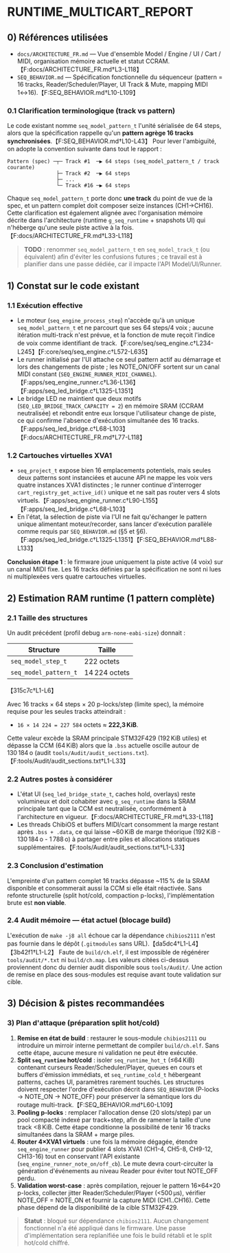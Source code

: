 # RUNTIME_MULTICART_REPORT

## 0) Références utilisées
- `docs/ARCHITECTURE_FR.md` — Vue d'ensemble Model / Engine / UI / Cart / MIDI, organisation mémoire actuelle et statut CCRAM.【F:docs/ARCHITECTURE_FR.md†L3-L118】
- `SEQ_BEHAVIOR.md` — Spécification fonctionnelle du séquenceur (pattern = 16 tracks, Reader/Scheduler/Player, UI Track & Mute, mapping MIDI 1↔16).【F:SEQ_BEHAVIOR.md†L10-L109】

### 0.1 Clarification terminologique (track vs pattern)

Le code existant nomme `seq_model_pattern_t` l'unité sérialisée de 64 steps, alors que la spécification rappelle qu'un **pattern agrège 16 tracks synchronisées**.【F:SEQ_BEHAVIOR.md†L10-L43】 Pour lever l'ambiguïté, on adopte la convention suivante dans tout le rapport :

```
Pattern (spec) ─┬─ Track #1  ─▶ 64 steps (seq_model_pattern_t / track courante)
                ├─ Track #2  ─▶ 64 steps
                ├─ ...
                └─ Track #16 ─▶ 64 steps
```

Chaque `seq_model_pattern_t` porte donc **une track** du point de vue de la spec, et un pattern complet doit composer seize instances (CH1→CH16). Cette clarification est également alignée avec l'organisation mémoire décrite dans l'architecture (runtime `g_seq_runtime` + snapshots UI) qui n'héberge qu'une seule piste active à la fois.【F:docs/ARCHITECTURE_FR.md†L33-L118】

> **TODO** : renommer `seq_model_pattern_t` en `seq_model_track_t` (ou équivalent) afin d'éviter les confusions futures ; ce travail est à planifier dans une passe dédiée, car il impacte l'API Model/UI/Runner.

## 1) Constat sur le code existant

### 1.1 Exécution effective
- Le moteur (`seq_engine_process_step`) n'accède qu'à un unique `seq_model_pattern_t` et ne parcourt que ses 64 steps/4 voix ; aucune itération multi-track n'est prévue, et la fonction de mute reçoit l'indice de voix comme identifiant de track.【F:core/seq/seq_engine.c†L234-L245】【F:core/seq/seq_engine.c†L572-L635】
- Le runner initialisé par l'UI attache ce seul pattern actif au démarrage et lors des changements de piste ; les NOTE_ON/OFF sortent sur un canal MIDI constant (`SEQ_ENGINE_RUNNER_MIDI_CHANNEL`).【F:apps/seq_engine_runner.c†L36-L136】【F:apps/seq_led_bridge.c†L1325-L1351】
- Le bridge LED ne maintient que deux motifs (`SEQ_LED_BRIDGE_TRACK_CAPACITY = 2`) en mémoire SRAM (CCRAM neutralisée) et rebondit entre eux lorsque l'utilisateur change de piste, ce qui confirme l'absence d'exécution simultanée des 16 tracks.【F:apps/seq_led_bridge.c†L68-L103】【F:docs/ARCHITECTURE_FR.md†L77-L118】

### 1.2 Cartouches virtuelles XVA1
- `seq_project_t` expose bien 16 emplacements potentiels, mais seules deux patterns sont instanciées et aucune API ne mappe les voix vers quatre instances XVA1 distinctes ; le runner continue d'interroger `cart_registry_get_active_id()` unique et ne sait pas router vers 4 slots virtuels.【F:apps/seq_engine_runner.c†L90-L155】【F:apps/seq_led_bridge.c†L68-L103】
- En l'état, la sélection de piste via l'UI ne fait qu'échanger le pattern unique alimentant moteur/recorder, sans lancer d'exécution parallèle comme requis par `SEQ_BEHAVIOR.md` (§5 et §6).【F:apps/seq_led_bridge.c†L1325-L1351】【F:SEQ_BEHAVIOR.md†L88-L133】

**Conclusion étape 1** : le firmware joue uniquement la piste active (4 voix) sur un canal MIDI fixe. Les 16 tracks définies par la spécification ne sont ni lues ni multiplexées vers quatre cartouches virtuelles.

## 2) Estimation RAM runtime (1 pattern complète)

### 2.1 Taille des structures
Un audit précédent (profil debug `arm-none-eabi-size`) donnait :

| Structure | Taille |
|-----------|--------|
| `seq_model_step_t` | 222 octets |
| `seq_model_pattern_t` | 14 224 octets |

【315c7c†L1-L6】

Avec 16 tracks × 64 steps × 20 p-locks/step (limite spec), la mémoire requise pour les seules tracks atteindrait :

- `16 × 14 224 = 227 584` octets ≈ **222,3 KiB**.

Cette valeur excède la SRAM principale STM32F429 (192 KiB utiles) et dépasse la CCM (64 KiB) alors que la `.bss` actuelle oscille autour de 130 184 o (audit `tools/Audit/audit_sections.txt`).【F:tools/Audit/audit_sections.txt†L1-L33】

### 2.2 Autres postes à considérer
- L'état UI (`seq_led_bridge_state_t`, caches hold, overlays) reste volumineux et doit cohabiter avec `g_seq_runtime` dans la SRAM principale tant que la CCM est neutralisée, conformément à l'architecture en vigueur.【F:docs/ARCHITECTURE_FR.md†L33-L118】
- Les threads ChibiOS et buffers MIDI/cart consomment la marge restant après `.bss + .data`, ce qui laisse ~60 KiB de marge théorique (192 KiB - 130 184 o - 1 788 o) à partager entre piles et allocations statiques supplémentaires.【F:tools/Audit/audit_sections.txt†L1-L33】

### 2.3 Conclusion d'estimation
L'empreinte d'un pattern complet 16 tracks dépasse ~115 % de la SRAM disponible et consommerait aussi la CCM si elle était réactivée. Sans refonte structurelle (split hot/cold, compaction p-locks), l'implémentation brute est **non viable**.

### 2.4 Audit mémoire — état actuel (blocage build)
L'exécution de `make -j8 all` échoue car la dépendance `chibios2111` n'est pas fournie dans le dépôt (`.gitmodules` sans URL).【da5dc4†L1-L4】【3b42f1†L1-L2】 Faute de `build/ch.elf`, il est impossible de régénérer `tools/audit/*.txt` ni `build/ch.map`. Les valeurs citées ci-dessus proviennent donc du dernier audit disponible sous `tools/Audit/`. Une action de remise en place des sous-modules est requise avant toute validation sur cible.

## 3) Décision & pistes recommandées

### 3) Plan d'attaque (préparation split hot/cold)

1. **Remise en état de build** : restaurer le sous-module `chibios2111` ou introduire un mirroir interne permettant de compiler `build/ch.elf`. Sans cette étape, aucune mesure ni validation ne peut être exécutée.
2. **Split `seq_runtime` hot/cold** : isoler `seq_runtime_hot_t` (≤64 KiB) contenant curseurs Reader/Scheduler/Player, queues en cours et buffers d'émission immédiats, et `seq_runtime_cold_t` hébergeant patterns, caches UI, paramètres rarement touchés. Les structures doivent respecter l'ordre d'exécution décrit dans `SEQ_BEHAVIOR` (P-locks → NOTE_ON → NOTE_OFF) pour préserver la sémantique lors du routage multi-track.【F:SEQ_BEHAVIOR.md†L60-L109】
3. **Pooling p-locks** : remplacer l'allocation dense (20 slots/step) par un pool compacté indexé par track+step, afin de ramener la taille d'une track <8 KiB. Cette étape conditionne la possibilité de tenir 16 tracks simultanées dans la SRAM + marge piles.
4. **Router 4×XVA1 virtuels** : une fois la mémoire dégagée, étendre `seq_engine_runner` pour publier 4 slots XVA1 (CH1-4, CH5-8, CH9-12, CH13-16) tout en conservant l'API existante (`seq_engine_runner_note_on/off_cb`). Le mute devra court-circuiter la génération d'événements au niveau Reader pour éviter tout NOTE_OFF perdu.
5. **Validation worst-case** : après compilation, rejouer le pattern 16×64×20 p-locks, collecter jitter Reader/Scheduler/Player (<500 µs), vérifier NOTE_OFF = NOTE_ON et fournir la capture MIDI (CH1..CH16). Cette phase dépend de la disponibilité de la cible STM32F429.

> **Statut** : bloqué sur dépendance `chibios2111`. Aucun changement fonctionnel n'a été appliqué dans le firmware. Une passe d'implémentation sera replanifiée une fois le build rétabli et le split hot/cold chiffré.
